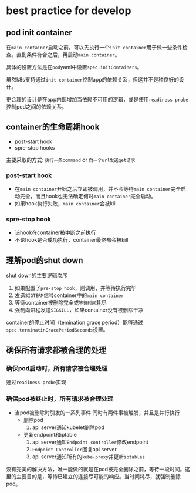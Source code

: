 # best practice for develop

## pod init container

在`main container`启动之前，可以先执行一个`init container`用于做一些条件检查。直到条件符合之后，再启动`main container`。

具体的设置方法是在`pod`yaml中设置`spec.initContainers`。

虽然k8s支持通过`init container`控制app的依赖关系，但这并不是种良好的设计。

更合理的设计是在app内部增加当依赖不可用的逻辑，或是使用`readiness probe`控制pod之间的依赖关系。

## container的生命周期hook

- post-start hook
- spre-stop hooks

主要采取的方式: `执行一条command` or `向一个url发送get请求`

### post-start hook
- 在`main container`开始之后立即被调用，并不会等待`main container`完全启动完全，而且hook也无法确定何时`main container`完全启动。
- 如果hook执行失败，`main container`会被kill

### spre-stop hook
- 该hook在container被中断之前执行
- 不论hook是否成功执行，container最终都会被kill

## 理解pod的shut down

shut down的主要逻辑次序
1. 如果配置了`pre-stop hook`，则调用，并等待执行完毕
2. 发送`SIGTERM`信号container中的`main container`
3. 等待container被删除完全或`等待时间`耗尽
4. 强制向进程发送`SIGKILL`，如果container没有被删除干净

container的停止时间（temination grace period）能够通过`spec.terminatinGracePeriodSeconds`设置。

## 确保所有请求都被合理的处理

### 确保pod启动时，所有请求被合理处理

通过`readiness probe`实现

### 确保pod被终止时，所有请求被合理处理

- 当pod被删除时引发的一系列事件
  同时有两件事被触发，并且是并行执行
  - 删除pod
    1. api server通知kubelet删除pod
  - 更新endpoint和iptable
    1. api server通知`Endpoint controller`修改endpoint
    2. `Endpoint Controller`回复api server
    3. api server通知所有的`kube-proxy`并更新`iptables`

没有完美的解决方法，唯一能做的就是在pod被完全删除之前，等待一段时间。这里的主要目的是，等待已建立的连接尽可能的响应。当时间耗尽，就强制删除pod。
